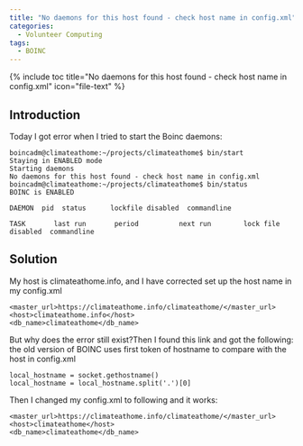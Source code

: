 ```yaml
---
title: "No daemons for this host found - check host name in config.xml"
categories:
  - Volunteer Computing
tags:
  - BOINC
---
```


{% include toc title="No daemons for this host found - check host name in config.xml" icon="file-text" %}

## Introduction

Today I got error when I tried to start the Boinc daemons:

```liquid
boincadm@climateathome:~/projects/climateathome$ bin/start 
Staying in ENABLED mode
Starting daemons
No daemons for this host found - check host name in config.xml
boincadm@climateathome:~/projects/climateathome$ bin/status 
BOINC is ENABLED

DAEMON  pid  status      lockfile disabled  commandline

TASK       last run       period          next run        lock file disabled  commandline
```

## Solution

My host is climateathome.info, and I have corrected set up the host name in my config.xml
```liquid
<master_url>https://climateathome.info/climateathome/</master_url>
<host>climateathome.info</host>
<db_name>climateathome</db_name>
```

But why does the error still exist?Then I found this link and got the following: the old version of BOINC uses first token of hostname to compare with the host in config.xml
```liquid
local_hostname = socket.gethostname()
local_hostname = local_hostname.split('.')[0]
```

Then I changed my config.xml to following and it works:
```liquid
<master_url>https://climateathome.info/climateathome/</master_url>
<host>climateathome</host>
<db_name>climateathome</db_name>
```
